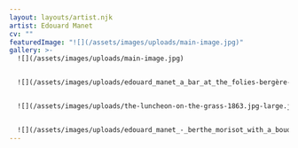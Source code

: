 ```yaml
---
layout: layouts/artist.njk
artist: Edouard Manet
cv: ""
featuredImage: "![](/assets/images/uploads/main-image.jpg)"
gallery: >-
  ![](/assets/images/uploads/main-image.jpg)


  ![](/assets/images/uploads/edouard_manet_a_bar_at_the_folies-bergère-945x705.jpeg)


  ![](/assets/images/uploads/the-luncheon-on-the-grass-1863.jpg-large.jpg)


  ![](/assets/images/uploads/edouard_manet_-_berthe_morisot_with_a_bouquet_of_violets_-_google_art_home.webp)
---
```

